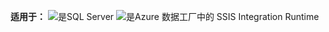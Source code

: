<Token>**适用于：** ![是](media/yes.png)SQL Server ![是](media/yes.png)Azure 数据工厂中的 SSIS Integration Runtime</Token>
